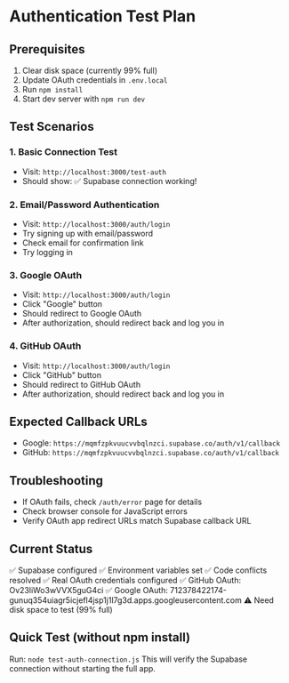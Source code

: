 # Authentication Test Plan

## Prerequisites
1. Clear disk space (currently 99% full)
2. Update OAuth credentials in `.env.local`
3. Run `npm install`
4. Start dev server with `npm run dev`

## Test Scenarios

### 1. Basic Connection Test
- Visit: `http://localhost:3000/test-auth`
- Should show: ✅ Supabase connection working!

### 2. Email/Password Authentication
- Visit: `http://localhost:3000/auth/login`
- Try signing up with email/password
- Check email for confirmation link
- Try logging in

### 3. Google OAuth
- Visit: `http://localhost:3000/auth/login`
- Click "Google" button
- Should redirect to Google OAuth
- After authorization, should redirect back and log you in

### 4. GitHub OAuth
- Visit: `http://localhost:3000/auth/login`
- Click "GitHub" button
- Should redirect to GitHub OAuth
- After authorization, should redirect back and log you in

## Expected Callback URLs
- Google: `https://mqmfzpkvuucvvbqlnzci.supabase.co/auth/v1/callback`
- GitHub: `https://mqmfzpkvuucvvbqlnzci.supabase.co/auth/v1/callback`

## Troubleshooting
- If OAuth fails, check `/auth/error` page for details
- Check browser console for JavaScript errors
- Verify OAuth app redirect URLs match Supabase callback URL

## Current Status
✅ Supabase configured
✅ Environment variables set
✅ Code conflicts resolved
✅ Real OAuth credentials configured
✅ GitHub OAuth: Ov23liWo3wVVX5guG4ci
✅ Google OAuth: 712378422174-gunuq354uiagr5icjefl4jsp1j1l7g3d.apps.googleusercontent.com
⚠️ Need disk space to test (99% full)

## Quick Test (without npm install)
Run: `node test-auth-connection.js`
This will verify the Supabase connection without starting the full app.
